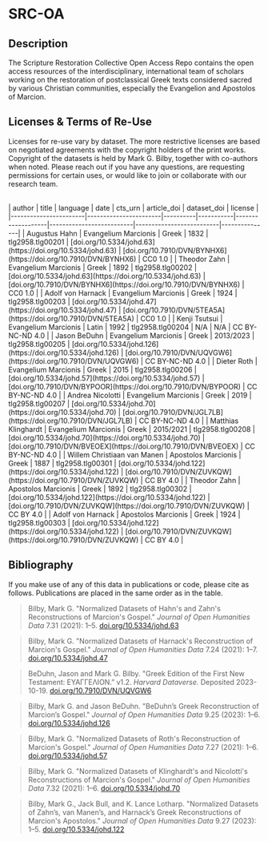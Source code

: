 # SRC-OA 

## Description

The Scripture Restoration Collective Open Access Repo contains the open access resources of the interdisciplinary, international team of scholars working on the restoration of postclassical Greek texts considered sacred by various Christian communities, especially the Evangelion and Apostolos of Marcion.

## Licenses & Terms of Re-Use

Licenses for re-use vary by dataset. The more restrictive licenses are based on negotiated agreements with the copyright holders of the print works. Copyright of the datasets is held by Mark G. Bilby, together with co-authors when noted. Please reach out if you have any questions, are requesting permissions for certain uses, or would like to join or collaborate with our research team.

<br>
| author                | title                 | language | date      | cts_urn           | article_doi               | dataset_doi               | license       |
|-----------------------|-----------------------|----------|-----------|-------------------|--------------------------|--------------------------|---------------|
| Augustus Hahn         | Evangelium Marcionis | Greek    | 1832      | tlg2958.tlg00201  | [doi.org/10.5334/johd.63](https://doi.org/10.5334/johd.63) | [doi.org/10.7910/DVN/BYNHX6](https://doi.org/10.7910/DVN/BYNHX6) | CC0 1.0       |
| Theodor Zahn          | Evangelium Marcionis | Greek    | 1892      | tlg2958.tlg00202  | [doi.org/10.5334/johd.63](https://doi.org/10.5334/johd.63) | [doi.org/10.7910/DVN/BYNHX6](https://doi.org/10.7910/DVN/BYNHX6) | CC0 1.0       |
| Adolf von Harnack     | Evangelium Marcionis | Greek    | 1924      | tlg2958.tlg00203  | [doi.org/10.5334/johd.47](https://doi.org/10.5334/johd.47) | [doi.org/10.7910/DVN/5TEA5A](https://doi.org/10.7910/DVN/5TEA5A) | CC0 1.0       |
| Kenji Tsutsui         | Evangelium Marcionis | Latin    | 1992      | tlg2958.tlg00204  | N/A                      | N/A                      | CC BY-NC-ND 4.0 |
| Jason BeDuhn          | Evangelium Marcionis | Greek    | 2013/2023 | tlg2958.tlg00205  | [doi.org/10.5334/johd.126](https://doi.org/10.5334/johd.126) | [doi.org/10.7910/DVN/UQVGW6](https://doi.org/10.7910/DVN/UQVGW6) | CC BY-NC-ND 4.0 |
| Dieter Roth           | Evangelium Marcionis | Greek    | 2015      | tlg2958.tlg00206  | [doi.org/10.5334/johd.57](https://doi.org/10.5334/johd.57) | [doi.org/10.7910/DVN/BYPOOR](https://doi.org/10.7910/DVN/BYPOOR) | CC BY-NC-ND 4.0 |
| Andrea Nicolotti      | Evangelium Marcionis | Greek    | 2019      | tlg2958.tlg00207  | [doi.org/10.5334/johd.70](https://doi.org/10.5334/johd.70) | [doi.org/10.7910/DVN/JGL7LB](https://doi.org/10.7910/DVN/JGL7LB) | CC BY-NC-ND 4.0 |
| Matthias Klinghardt   | Evangelium Marcionis | Greek    | 2015/2021 | tlg2958.tlg00208  | [doi.org/10.5334/johd.70](https://doi.org/10.5334/johd.70) | [doi.org/10.7910/DVN/BVEOEX](https://doi.org/10.7910/DVN/BVEOEX) | CC BY-NC-ND 4.0 |
| Willem Christiaan van Manen | Apostolos Marcionis | Greek | 1887 | tlg2958.tlg00301 | [doi.org/10.5334/johd.122](https://doi.org/10.5334/johd.122) | [doi.org/10.7910/DVN/ZUVKQW](https://doi.org/10.7910/DVN/ZUVKQW) | CC BY 4.0     |
| Theodor Zahn          | Apostolos Marcionis | Greek    | 1892      | tlg2958.tlg00302  | [doi.org/10.5334/johd.122](https://doi.org/10.5334/johd.122) | [doi.org/10.7910/DVN/ZUVKQW](https://doi.org/10.7910/DVN/ZUVKQW) | CC BY 4.0     |
| Adolf von Harnack     | Apostolos Marcionis | Greek    | 1924      | tlg2958.tlg00303  | [doi.org/10.5334/johd.122](https://doi.org/10.5334/johd.122) | [doi.org/10.7910/DVN/ZUVKQW](https://doi.org/10.7910/DVN/ZUVKQW) | CC BY 4.0     |
<br>

## Bibliography

If you make use of any of this data in publications or code, please cite as follows. Publications are placed in the same order as in the table.

> Bilby, Mark G. "Normalized Datasets of Hahn's and Zahn's Reconstructions of Marcion's Gospel." *Journal of Open Humanities Data* 7.31 (2021): 1–5. [doi.org/10.5334/johd.63](https://doi.org/10.5334/johd.63)

> Bilby, Mark G. "Normalized Datasets of Harnack's Reconstruction of Marcion's Gospel." *Journal of Open Humanities Data* 7.24 (2021): 1–7. [doi.org/10.5334/johd.47](https://doi.org/10.5334/johd.47)

> BeDuhn, Jason and Mark G. Bilby. "Greek Edition of the First New Testament: ΕΥΑΓΓΕΛΙΟΝ.” v1.2. *Harvard Dataverse.* Deposited 2023-10-19. [doi.org/10.7910/DVN/UQVGW6](https://doi.org/10.7910/DVN/UQVGW6)

> Bilby, Mark G. and Jason BeDuhn. "BeDuhn’s Greek Reconstruction of Marcion’s Gospel." *Journal of Open Humanities Data* 9.25 (2023): 1–6. [doi.org/10.5334/johd.126](https://doi.org/10.5334/johd.126)

> Bilby, Mark G. "Normalized Datasets of Roth's Reconstruction of Marcion's Gospel." *Journal of Open Humanities Data* 7.27 (2021): 1–6. [doi.org/10.5334/johd.57](https://doi.org/10.5334/johd.57)

> Bilby, Mark G. "Normalized Datasets of Klinghardt's and Nicolotti's Reconstructions of Marcion's Gospel." *Journal of Open Humanities Data* 7.32 (2021): 1–6. [doi.org/10.5334/johd.70](https://doi.org/10.5334/johd.70)

> Bilby, Mark G., Jack Bull, and K. Lance Lotharp. "Normalized Datasets of Zahn’s, van Manen’s, and Harnack’s Greek Reconstructions of Marcion's Apostolos." *Journal of Open Humanities Data* 9.27 (2023): 1–5. [doi.org/10.5334/johd.122](https://doi.org/10.5334/johd.122)


